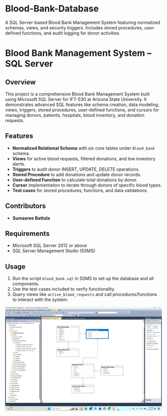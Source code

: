 # Blood-Bank-Database
A SQL Server-based Blood Bank Management System featuring normalized schemas, views, and security triggers. Includes stored procedures, user-defined functions, and audit logging for donor activities.


# Blood Bank Management System – SQL Server

## Overview
This project is a comprehensive Blood Bank Management System built using Microsoft SQL Server for IFT-530 at Arizona State University. It demonstrates advanced SQL features like schema creation, data modeling, views, triggers, stored procedures, user-defined functions, and cursors for managing donors, patients, hospitals, blood inventory, and donation requests.

## Features
- **Normalized Relational Schema** with six core tables under `Blood_bank` schema.
- **Views** for active blood requests, filtered donations, and low inventory alerts.
- **Triggers** to audit donor INSERT, UPDATE, DELETE operations.
- **Stored Procedure** to add donations and update donor records.
- **User-defined Function** to calculate total donations by donor.
- **Cursor** implementation to iterate through donors of specific blood types.
- **Test cases** for stored procedures, functions, and data validations.

## Contributors
- **Sumasree Battula** 

## Requirements
- Microsoft SQL Server 2012 or above  
- SQL Server Management Studio (SSMS)

## Usage
1. Run the script `blood_bank.sql` in SSMS to set up the database and all components.
2. Use the test cases included to verify functionality.
3. Query views like `active_blood_requests` and call procedures/functions to interact with the system.

![Image Alt](https://github.com/suma419/Blood-Bank-Database/blob/1c45e8d0fc6373ebdb705f22454ce4ca38a02703/database%20diagram.png)
